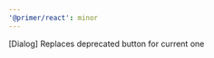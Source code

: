```yaml
---
'@primer/react': minor
---
```


[Dialog] Replaces deprecated button for current one
<!-- Changed components: Dialog-->
